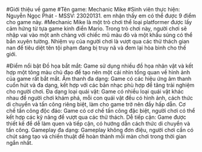 #Giới thiệu về game
#Tên game: Mechanic Mike
#Sinh viên thực hiện: Nguyễn Ngọc Phát - MSSV: 23020131.
em nhận thấy em có thể được 9 điểm cho game này.
#Mechanic Mike là một trò chơi thể loại platformer được lấy cảm hứng từ tựa game kinh điển Mario. Trong trò chơi này, người chơi sẽ nhập vai vào một anh chàng với chiếc mũ màu đỏ và một khẩu súng có thể bắn xuyên tường. Nhiệm vụ của người chơi là vượt qua các thử thách gian nan để tiêu diệt tên tội phạm đang bị truy nã và đem lại hòa bình cho thế giới.

#Điểm nổi bật
Đồ họa bắt mắt: Game sử dụng nhiều đồ họa nhân vật và kết hợp một tông màu chủ đạo để tạo nên một cái nhìn tổng quan về hình ảnh của game rất bắt mắt.
Âm thanh đa dạng: Game có các hiệu ứng âm thanh cuốn hút và đa dạng, kết hợp với các bản nhạc phù hợp để tăng trải nghiệm cho người chơi.
Đa dạng loại quái vật: Game có nhiều loại quái vật khác nhau để người chơi khám phá, mỗi con quái vật đều có hình ảnh, cách thức di chuyển và tấn công riêng biệt, làm cho game trở nên đầy hấp dẫn.
Cơ chế tấn công độc đáo: Game có cơ chế tấn công đặc biệt, người chơi có thể kết hợp các kỹ năng để vượt qua các thử thách.
Dễ tiếp cận: Game được thiết kế để dễ làm quen và tiếp cận, có hướng dẫn cách thức di chuyển và tấn công.
Gameplay đa dạng: Gameplay không đơn điệu, người chơi cần có chút sáng tạo và chiến thuật để hoàn thành mỗi màn chơi trong thời gian ngắn nhất.
